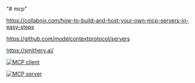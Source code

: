 "# mcp" 

https://collabnix.com/how-to-build-and-host-your-own-mcp-servers-in-easy-steps

https://github.com/modelcontextprotocol/servers

https://smithery.ai/

[![ MCP client](https://img.youtube.com/vi/L94WBLL0KjY/hqdefault.jpg)](https://m.youtube.com/watch?v=L94WBLL0KjY)

[![ MCP server](https://img.youtube.com/vi/qb95jXnCOdc/hqdefault.jpg)](https://m.youtube.com/watch?v=qb95jXnCOdc)
